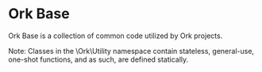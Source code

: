 Ork Base
========

Ork Base is a collection of common code utilized by Ork projects.

Note: Classes in the \Ork\Utility namespace contain stateless,
general-use, one-shot functions, and as such, are defined statically.

